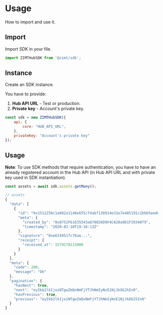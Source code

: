 # Usage

<p class="description">How to import and use it.</p>

## Import

Import SDK in your file.

```javascript
import ZIMTHubSDK from '@zimt/sdk';
```

## Instance

Create an SDK instance.

You have to provide:
1. **Hub API URL** - Test or production.
2. **Private key** - Account's private key.

```javascript
const sdk = new ZIMTHubSDK({
    api: {
        core: "HUB_API_URL",
    },
    privateKey: "Account's private key"
});
```

## Usage

**Note**:
To use SDK methods that require authentication, you have to have an already registered account in the Hub API (in Hub API URL and with private key used in SDK instantiation).

```javascript
const assets = await sdk.assets.getMany();

// assets
{
  "data": [
    {
      "id": "0x1512258c1a082a1148e655cf4abf13b914e31e7e485191c2b6b5ee466e03c951",
      "meta": {
        "created_by": "0x8752F61635543a870826D9F4CA20a9D1F3934079",
        "timestamp": "2020-02-10T19:16:13Z"
      },
      "signature": "0xe633051fc76ae...",
      "receipt": {
        "received_at": 1579278115000
      }
    }
  ],
  "meta": {
    "code": 200,
    "message": "Ok"
  },
  "pagination": {
    "hasNext": true,
    "next": "eyIkb2lkIjoiNTgwZmQxNmFjYTJhNmIyNzE1NjJkOGJhIn0",
    "hasPrevious": true,
    "previous": "eyIkb2lkIjoiNTgwZmQxNmFjYTJhNmIyNzE1NjJkOGI5In0"
  }
}
```
